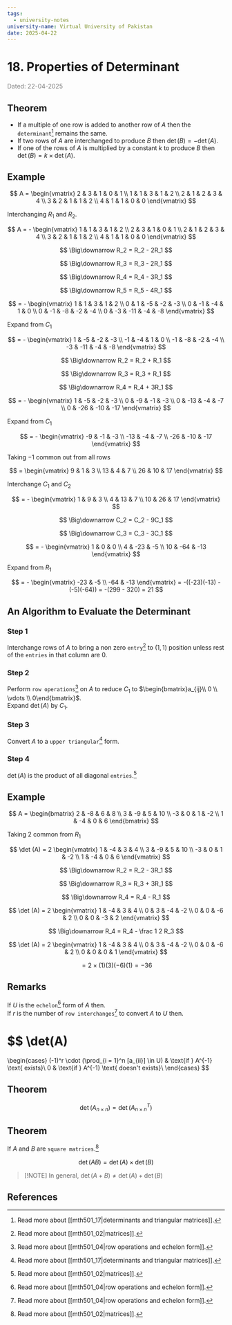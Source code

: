 ```yaml
---
tags:
  - university-notes
university-name: Virtual University of Pakistan
date: 2025-04-22
---
```


# 18. Properties of Determinant

<span style="color: gray;">Dated: 22-04-2025</span>

## Theorem

- If a multiple of one row is added to another row of $A$ then the `determinant`[^1] remains the same.
- If two rows of $A$ are interchanged to produce $B$ then $\det (B) = - \det (A)$.
- If one of the rows of $A$ is multiplied by a constant $k$ to produce $B$ then $\det (B) = k \times \det (A)$.

## Example

$$
A = \begin{vmatrix}
	2 & 3 & 1 & 0 & 1 \\
	1 & 1 & 3 & 1 & 2 \\
	2 & 1 & 2 & 3 & 4 \\
	3 & 2 & 1 & 1 & 2 \\
	4 & 1 & 1 & 0 & 0
\end{vmatrix}
$$

Interchanging $R_1$ and $R_2$.

$$
A = - \begin{vmatrix}
	1 & 1 & 3 & 1 & 2 \\
	2 & 3 & 1 & 0 & 1 \\
	2 & 1 & 2 & 3 & 4 \\
	3 & 2 & 1 & 1 & 2 \\
	4 & 1 & 1 & 0 & 0
\end{vmatrix}
$$

$$
\Big\downarrow R_2 = R_2 - 2R_1
$$

$$
\Big\downarrow R_3 = R_3 - 2R_1
$$

$$
\Big\downarrow R_4 = R_4 - 3R_1
$$

$$
\Big\downarrow R_5 = R_5 - 4R_1
$$

$$
= - \begin{vmatrix}
	1 & 1 & 3 & 1 & 2 \\
	0 & 1 & -5 & -2 & -3 \\
	0 & -1 & -4 & 1 & 0 \\
	0 & -1 & -8 & -2 & -4 \\
	0 & -3 & -11 & -4 & -8
\end{vmatrix}
$$

Expand from $C_1$

$$
= - \begin{vmatrix}
	1 & -5 & -2 & -3 \\
	-1 & -4 & 1 & 0 \\
	-1 & -8 & -2 & -4 \\
	-3 & -11 & -4 & -8
\end{vmatrix}
$$

$$
\Big\downarrow R_2 = R_2 + R_1
$$

$$
\Big\downarrow R_3 = R_3 + R_1
$$

$$
\Big\downarrow R_4 = R_4 + 3R_1
$$

$$
= - \begin{vmatrix}
	1 & -5 & -2 & -3 \\
	0 & -9 & -1 & -3 \\
	0 & -13 & -4 & -7 \\
	0 & -26 & -10 & -17
\end{vmatrix}
$$

Expand from $C_1$

$$
= - \begin{vmatrix}
	-9 & -1 & -3 \\
	-13 & -4 & -7 \\
	-26 & -10 & -17
\end{vmatrix}
$$

Taking $-1$ common out from all rows

$$
= \begin{vmatrix}
	9 & 1 & 3 \\
	13 & 4 & 7 \\
	26 & 10 & 17
\end{vmatrix}
$$

Interchange $C_1$ and $C_2$

$$
= - \begin{vmatrix}
	1 & 9 & 3 \\
	4 & 13 & 7 \\
	10 & 26 & 17
\end{vmatrix}
$$

$$
\Big\downarrow C_2 = C_2 - 9C_1
$$

$$
\Big\downarrow C_3 = C_3 - 3C_1
$$

$$
= - \begin{vmatrix}
	1 & 0 & 0 \\
	4 & -23 & -5 \\
	10 & -64 & -13
\end{vmatrix}
$$

Expand from $R_1$

$$
= - \begin{vmatrix}
	-23 & -5 \\
	-64 & -13
\end{vmatrix} = -((-23)(-13) - (-5)(-64)) = -(299 - 320) = 21
$$

## An Algorithm to Evaluate the Determinant

### Step 1

Interchange rows of $A$ to bring a non zero `entry`[^2] to $(1, 1)$ position unless rest of the `entries` in that column are $0$.

### Step 2

Perform `row operations`[^3] on $A$ to reduce $C_1$ to $\begin{bmatrix}a_{ij}\\ 0 \\ \vdots \\ 0\end{bmatrix}$.  
Expand $\det (A)$ by $C_1$.

### Step 3

Convert $A$ to a `upper triangular`[^1] form.

### Step 4

$\det(A)$ is the product of all diagonal `entries`.[^2]

## Example

$$
A = \begin{bmatrix}
	2 & -8 & 6 & 8 \\
	3 & -9 & 5 & 10 \\
	-3 & 0 & 1 & -2 \\
	1 & -4 & 0 & 6
\end{bmatrix}
$$

Taking $2$ common from $R_1$

$$
\det (A) = 2 \begin{vmatrix}
	1 & -4 & 3 & 4 \\
	3 & -9 & 5 & 10 \\
	-3 & 0 & 1 & -2 \\
	1 & -4 & 0 & 6
\end{vmatrix}
$$

$$
\Big\downarrow R_2 = R_2 - 3R_1
$$

$$
\Big\downarrow R_3 = R_3 + 3R_1
$$

$$
\Big\downarrow R_4 = R_4 - R_1
$$

$$
\det (A) = 2 \begin{vmatrix}
	1 & -4 & 3 & 4 \\
	0 & 3 & -4 & -2 \\
	0 & 0 & -6 & 2 \\
	0 & 0 & -3 & 2
\end{vmatrix}
$$

$$
\Big\downarrow R_4 = R_4 - \frac 1 2 R_3
$$

$$
\det (A) = 2 \begin{vmatrix}
	1 & -4 & 3 & 4 \\
	0 & 3 & -4 & -2 \\
	0 & 0 & -6 & 2 \\
	0 & 0 & 0 & 1
\end{vmatrix}
$$

$$= 2 \times (1)(3)(-6)(1) = -36$$

## Remarks

If $U$ is the `echelon`[^3] form of $A$ then.  
If $r$ is the number of `row interchanges`[^3] to convert $A$ to $U$ then.

$$
\det(A)
=
\begin{cases}
	(-1)^r \cdot (\prod_{i = 1}^n [a_{ii}] \in U) & \text{if } A^{-1} \text{ exists}\\
	0 & \text{if } A^{-1} \text{ doesn't exists}\\
\end{cases}
$$

## Theorem

$$\det (A_{n \times n}) = \det(A_{n \times n}^T)$$

## Theorem

If $A$ and $B$ are `square matrices`.[^2]

$$\det (AB) = \det (A) \times \det(B)$$

> [!NOTE] In general, $\det(A + B) \neq \det(A) + \det(B)$

## References

[^1]: Read more about [[mth501_17|determinants and triangular matrices]].
[^2]: Read more about [[mth501_02|matrices]].
[^3]: Read more about [[mth501_04|row operations and echelon form]].